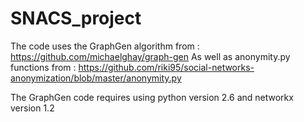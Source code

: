 # SNACS_project
The code uses the GraphGen algorithm from : https://github.com/michaelghay/graph-gen
As well as anonymity.py functions from : https://github.com/riki95/social-networks-anonymization/blob/master/anonymity.py

The GraphGen code requires using python version 2.6 and networkx version 1.2
